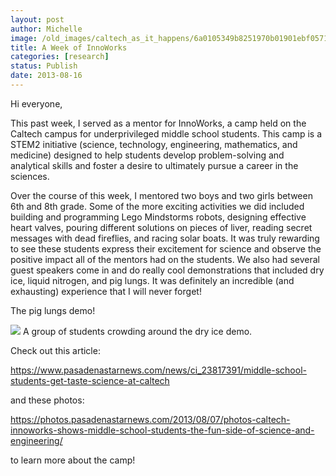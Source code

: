 ```yaml
---
layout: post
author: Michelle
image: /old_images/caltech_as_it_happens/6a0105349b8251970b01901ebf0571970b.jpg
title: A Week of InnoWorks 
categories: [research]
status: Publish
date: 2013-08-16
---
```



Hi everyone,

This past week, I served as a mentor for InnoWorks, a camp held on the Caltech campus for underprivileged middle school students. This camp is a STEM2 initiative (science, technology, engineering, mathematics, and medicine) designed to help students develop problem-solving and analytical skills and foster a desire to ultimately pursue a career in the sciences.

Over the course of this week, I mentored two boys and two girls between 6th and 8th grade. Some of the more exciting activities we did included building and programming Lego Mindstorms robots, designing effective heart valves, pouring different solutions on pieces of liver, reading secret messages with dead fireflies, and racing solar boats. It was truly rewarding to see these students express their excitement for science and observe the positive impact all of the mentors had on the students. We also had several guest speakers come in and do really cool demonstrations that included dry ice, liquid nitrogen, and pig lungs. It was definitely an incredible (and exhausting) experience that I will never forget!

The pig lungs demo!


![](/old_images/caltech_as_it_happens/6a0105349b8251970b0192ac7e5849970d.jpg)
A group of students crowding around the dry ice demo.

Check out this article:

https://www.pasadenastarnews.com/news/ci_23817391/middle-school-students-get-taste-science-at-caltech

and these photos:

https://photos.pasadenastarnews.com/2013/08/07/photos-caltech-innoworks-shows-middle-school-students-the-fun-side-of-science-and-engineering/

to learn more about the camp!

